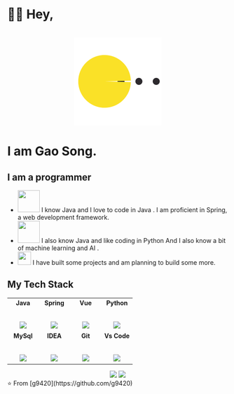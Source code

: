 # 👋🏻 Hey,
<div align="center">
	<br>
	<img src="https://raw.githubusercontent.com/Aniket965/Aniket965/master/pacman.svg?sanitize=true" width="200" height="200">
</div>

# I am Gao Song. 
## I am a programmer

- <img src="https://seeklogo.com/images/J/java-logo-7F8B35BAB3-seeklogo.com.png" width=50 height=50>  I know Java and I love to code in Java . I am proficient in Spring, a web development framework.  <br>
- <img src="https://media.giphy.com/media/KAq5w47R9rmTuvWOWa/giphy.gif" width=50 height=50>  I also know Java and like coding in Python And I also know a bit of machine learning and AI .
- <img src="https://media0.giphy.com/media/pylpD8AoQCf3CQ1oO2/giphy.gif" width=30 height=30>  I have built some projects and am planning to build some more.<br>

## My Tech Stack

<table align="center">
  <tbody>
    <tr valign="top">
      <td width="25%" align="center">
	      <span><strong>Java</strong></span><br><br><br>
        <img height="100px" src="https://cdn.svgporn.com/logos/java.svg">
      </td>
      <td width="25%" align="center">
	      <span><strong>Spring</strong></span><br><br><br>
        <img height="64px" src="https://cdn.svgporn.com/logos/spring.svg">
      </td>
      <td width="25%" align="center">
        <span><strong>Vue</strong></span><br><br><br>
        <img height="64px" src="https://cdn.svgporn.com/logos/vue.svg">
      </td>
      <td width="25%" align="center">
        <span><strong>Python</strong></span><br><br><br>
        <img height="64px" src="https://cdn.svgporn.com/logos/python.svg">
      </td>
     </tr>
    <tr valign="top">
      <td width="25%" align="center">
        <span><strong>MySql</strong></span><br><br><br>
        <img height="64px" src="https://cdn.svgporn.com/logos/mysql.svg">
      </td>
      <td width="25%" align="center">
        <span><strong>IDEA</strong></span><br><br><br>
        <img height="64px" src="https://cdn.svgporn.com/logos/intellij-idea.svg">
      </td>
      <td width="25%" align="center">
        <span><strong>Git</strong></span><br><br><br>
        <img height="64px" src="https://cdn.svgporn.com/logos/git-icon.svg">
      </td>
      <td width="25%" align="center">
        <span><strong>Vs Code</strong></span><br><br><br>
        <img height="64px" src="https://cdn.svgporn.com/logos/visual-studio-code.svg">
      </td>
    </tr>

  </tbody>
</table>

<div align="center">
    <img  height="150px" src="https://github-readme-stats.vercel.app/api?username=g9420&show_icons=true&count_private=true&hide=prs&theme=default_repocard" />
    <img  height="150px" src="https://github-readme-stats.vercel.app/api/top-langs/?username=g9420&layout=compact" /> 
</div>
⭐️ From [g9420](https://github.com/g9420)

